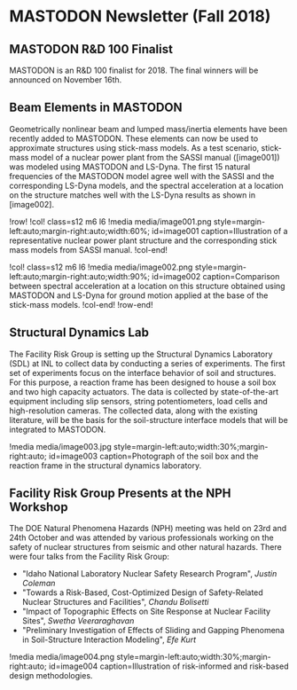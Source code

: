 # MASTODON Newsletter (Fall 2018)

## MASTODON R&D 100 Finalist

MASTODON is an R&D 100 finalist for 2018. The final winners will be announced on November 16th.

## Beam Elements in MASTODON

Geometrically nonlinear beam and lumped mass/inertia elements have been recently added to MASTODON. These elements can now be used to approximate structures using stick-mass models. As a test scenario, stick-mass model of a nuclear power plant from the SASSI manual ([image001]) was modeled using MASTODON and LS-Dyna. The first 15 natural frequencies of the MASTODON model agree well with the SASSI and the corresponding LS-Dyna models, and the spectral acceleration at a location on the structure matches well with the LS-Dyna results as shown in [image002].

!row!
!col! class=s12 m6 l6
!media media/image001.png style=margin-left:auto;margin-right:auto;width:60%; id=image001
	caption=Illustration of a representative nuclear power plant structure and the corresponding stick mass models from SASSI manual.
!col-end!

!col! class=s12 m6 l6
!media media/image002.png style=margin-left:auto;margin-right:auto;width:90%; id=image002
	caption=Comparison between spectral acceleration at a location on this structure obtained using MASTODON and LS-Dyna for ground motion applied at the base of the stick-mass models.
!col-end!
!row-end!

## Structural Dynamics Lab

The Facility Risk Group is setting up the Structural Dynamics Laboratory (SDL) at INL to collect data by conducting a series of experiments. The first set of experiments focus on the interface behavior of soil and structures. For this purpose, a reaction frame has been designed to house a soil box and two high capacity actuators. The data is collected by state-of-the-art equipment including slip sensors, string potentiometers, load cells and high-resolution cameras. The collected data, along with the existing literature, will be the basis for the soil-structure interface models that will be integrated to MASTODON.

!media media/image003.jpg style=margin-left:auto;width:30%;margin-right:auto; id=image003
	caption=Photograph of the soil box and the reaction frame in the structural dynamics laboratory.

## Facility Risk Group Presents at the NPH Workshop

The DOE Natural Phenomena Hazards (NPH) meeting was held on 23rd and 24th October and was attended by various professionals working on the safety of nuclear structures from seismic and other natural hazards. There were four talks from the Facility Risk Group:

- "Idaho National Laboratory Nuclear Safety Research Program", *Justin Coleman*
- "Towards a Risk-Based, Cost-Optimized Design of Safety-Related Nuclear Structures and Facilities", *Chandu Bolisetti*
- "Impact of Topographic Effects on Site Response at Nuclear Facility Sites", *Swetha Veeraraghavan*
- "Preliminary Investigation of Effects of Sliding and Gapping Phenomena in Soil-Structure Interaction Modeling", *Efe Kurt*


!media media/image004.png style=margin-left:auto;width:30%;margin-right:auto; id=image004
       caption=Illustration of risk-informed and risk-based design methodologies.
